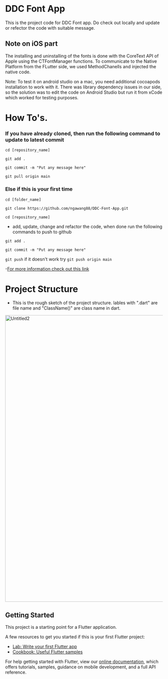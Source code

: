 # DDC Font App

This is the project code for DDC Font app. Do check out locally and update or refector the code with suitable message.

## Note on iOS part

The installing and uninstalling of the fonts is done with the CoreText API of Apple using the CTFontManager functions.
To communicate to the Native Platform from the FLutter side, we used MethodChanells and injected the native code.

Note: To test it on android studio on a mac, you need additional cocoapods installation to work with it.
There was library dependency issues in our side, so the solution was to edit the code on Android Studio but run it from xCode which worked for testing purposes.

# How To's.

### If you have already cloned, then run the following command to update to latest commit

`cd [repository_name]`

`git add .`

`git commit -m "Put any message here"`

`git pull origin main`


### Else if this is your first time

`cd [folder_name]`

`git clone https://github.com/ngawang88/DDC-Font-App.git`

`cd [repository_name]`

- add, update, change and refactor the code, when done run the following commands to push to github 

`git add .`

`git commit -m "Put any message here"`

`git push` if it doesn't work try `git push origin main`

-[For more information check out this link](https://www.earthdatascience.org/workshops/intro-version-control-git/basic-git-commands/)  



# Project Structure 
- This is the rough sketch of the project structure. lables with ".dart" are file name and "ClassName()" are class name in dart.
<img width="914" alt="Untitled2" src="https://user-images.githubusercontent.com/62231990/147034611-396d59e1-3e9a-4aea-a545-22e54c9856d5.png">


## Getting Started

This project is a starting point for a Flutter application.

A few resources to get you started if this is your first Flutter project:

- [Lab: Write your first Flutter app](https://flutter.dev/docs/get-started/codelab)
- [Cookbook: Useful Flutter samples](https://flutter.dev/docs/cookbook)

For help getting started with Flutter, view our
[online documentation](https://flutter.dev/docs), which offers tutorials,
samples, guidance on mobile development, and a full API reference.
